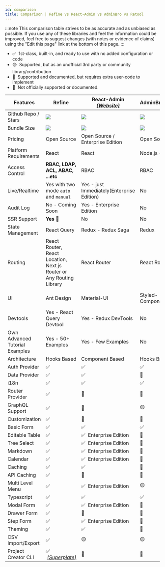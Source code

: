 ```yaml
---
id: comparison
title: Comparison | Refine vs React-Admin vs AdminBro vs Retool
---
```


:::note
This comparison table strives to be as accurate and as unbiased as possible. If you use any of these libraries and feel the information could be improved, feel free to suggest changes (with notes or evidence of claims) using the "Edit this page" link at the bottom of this page.
:::

-   ✅ &nbsp;1st-class, built-in, and ready to use with no added configuration or code
-   🟡 &nbsp;Supported, but as an unofficial 3rd party or community library/contribution
-   🔶 &nbsp;Supported and documented, but requires extra user-code to implement
-   🛑 &nbsp;Not officially supported or documented.

| Features                       | Refine                                                              | React-Admin [_(Website)_][react-admin]     | AdminBro[_(Website)_][adminjs]   | Retool[_(Website)_][retool]     |
| ------------------------------ | ------------------------------------------------------------------- | ------------------------------------------ | -------------------------------- | ------------------------------- |
| Github Repo / Stars            | [![][stars-refine]][gh-refine]                                      | [![][stars-react-admin]][gh-react-admin]   | [![][stars-adminjs]][gh-adminjs] | -                               |
| Bundle Size                    | [![][bp-refine]][bpl-refine]                                        | [![][bp-react-admin]][bpl-react-admin]     | [![][bp-adminjs]][bpl-adminjs]   | -                               |
| Pricing                        | Open Source                                                         | Open Source / Enterprise Edition           | Open Source                      | [_Pricing_][retool-pricing]     |
| Platform Requirements          | React                                                               | React                                      | Node.js - React                  | Cloud / Self-hosted             |
| Access Control                 | **RBAC, LDAP, ACL, ABAC, ...etc**                                   | RBAC                                       | RBAC                             | RBAC                            |
| Live/Realtime                  | Yes with two mode `auto` and `manual`                               | Yes - just Immediately(Enterprise Edition) | No                               | No                              |
| Audit Log                      | No - Coming Soon                                                    | Yes - Enterprise Edition                   | No                               | Yes                             |
| SSR Support                    | **Yes** 🚀                                                           | No                                         | No                               | No                              |
| State Management               | React Query                                                         | Redux - Redux Saga                         | Redux                            | -                               |
| Routing                        | React Router, React Location, Next.js Router or Any Routing Library | React Router                               | React Router                     | -                               |
| UI                             | Ant Design                                                          | Material-UI                                | Styled-Components                | Own Design Model(drag-and-drop) |
| Devtools                       | Yes - React Query Devtool                                           | Yes - Redux DevTools                       | No                               | No                              |
| Own Advanced Tutorial Examples | Yes - 50+ Examples                                                  | Yes - Few Examples                         | No                               | No                              |
| Architecture                   | Hooks Based                                                         | Component Based                            | Hooks Based                      | -                               |
| Auth Provider                  | ✅                                                                   | ✅                                          | ✅                                | ✅                               |
| Data Provider                  | ✅                                                                   | ✅                                          | 🔶                                | ✅                               |
| i18n                           | ✅                                                                   | ✅                                          | ✅                                | -                               |
| Router Provider                | ✅                                                                   | 🛑                                          | 🛑                                | -                               |
| GraphQL Support                | ✅                                                                   | 🔶                                          | 🟡                                | ✅                               |
| Customization                  | ✅                                                                   | 🔶                                          | 🔶                                | 🛑                               |
| Basic Form                     | ✅                                                                   | ✅                                          | ✅                                | ✅                               |
| Editable Table                 | ✅                                                                   | ✅ &nbsp;Enterprise Edition                 | 🛑                                | ✅                               |
| Tree Select                    | ✅                                                                   | ✅ &nbsp;Enterprise Edition                 | 🛑                                | 🛑                               |
| Markdown                       | ✅                                                                   | ✅ &nbsp;Enterprise Edition                 | 🛑                                | ✅                               |
| Calendar                       | ✅                                                                   | ✅ &nbsp;Enterprise Edition                 | 🛑                                | ✅                               |
| Caching                        | ✅                                                                   | ✅                                          | 🛑                                | 🛑                               |
| API Caching                    | ✅                                                                   | 🛑                                          | 🛑                                | 🛑                               |
| Multi Level Menu               | ✅                                                                   | ✅ &nbsp;Enterprise Edition                 | 🟡                                | ✅                               |
| Typescript                     | ✅                                                                   | ✅                                          | ✅                                | -                               |
| Modal Form                     | ✅                                                                   | ✅ &nbsp;Enterprise Edition                 | 🛑                                | ✅                               |
| Drawer Form                    | ✅                                                                   | 🔶                                          | 🛑                                | 🛑                               |
| Step Form                      | ✅                                                                   | ✅ &nbsp;Enterprise Edition                 | 🛑                                | 🛑                               |
| Theming                        | ✅                                                                   | ✅                                          | 🔶                                | ✅                               |
| CSV Import/Export              | ✅                                                                   | 🟡                                          | 🟡                                | ✅                               |
| Project Creator CLI            | ✅ &nbsp;[_(Superplate)_][pankod-superplate]                         | 🛑                                          | 🛑                                | 🛑                               |

<!-- -->

[stars-refine]: https://img.shields.io/github/stars/refinedev/refine?label=%F0%9F%8C%9F
[gh-refine]: https://github.com/refinedev/refine
[bpl-refine]: https://bundlephobia.com/result?p=@pankod/refine
[bp-refine]: https://badgen.net/bundlephobia/minzip/@pankod/refine?label=💾
[pankod-superplate]: https://pankod.github.io/superplate/

<!-- -->

<!-- -->

[react-admin]: https://marmelab.com/react-admin/
[react-enterprise]: https://marmelab.com/ra-enterprise/
[stars-react-admin]: https://img.shields.io/github/stars/marmelab/react-admin?label=%F0%9F%8C%9F
[gh-react-admin]: https://github.com/marmelab/react-admin
[bpl-react-admin]: https://bundlephobia.com/result?p=react-admin
[bp-react-admin]: https://badgen.net/bundlephobia/minzip/react-admin?label=💾

<!-- -->

<!-- -->

[adminjs]: https://adminbro.com/index.html
[stars-adminjs]: https://img.shields.io/github/stars/SoftwareBrothers/adminjs?label=%F0%9F%8C%9F
[gh-adminjs]: https://github.com/SoftwareBrothers/adminjs
[bpl-adminjs]: https://bundlephobia.com/result?p=admin-bro
[bp-adminjs]: https://badgen.net/bundlephobia/minzip/admin-bro?label=💾

<!-- -->

<!-- -->

[retool]: https://retool.com/
[retool-pricing]: https://retool.com/pricing/

<!-- -->
